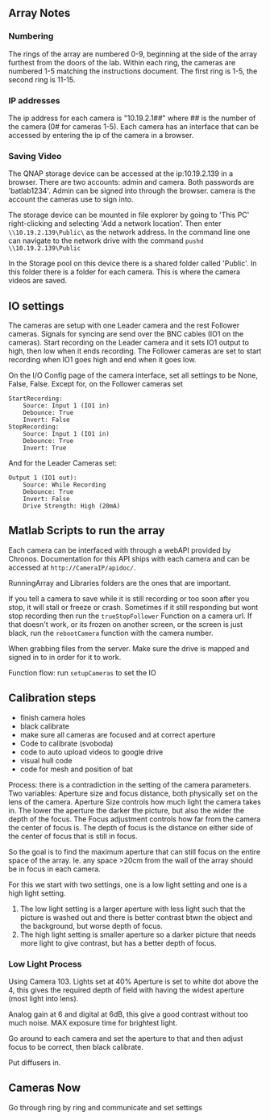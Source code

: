 ## Array Notes

### Numbering
The rings of the array are numbered 0-9, beginning at the side of the array furthest from the doors of the lab. Within each ring, the cameras are numbered 1-5 matching the instructions document. The first ring is 1-5, the second ring is 11-15.

### IP addresses
The ip address for each camera is "10.19.2.1##" where ## is the number of the camera (0# for cameras 1-5). Each camera has an interface that can be accessed by entering the ip of the camera in a browser.

### Saving Video
The QNAP storage device can be accessed at the ip:10.19.2.139 in a browser. There are two accounts: admin and camera. Both passwords are 'batlab1234'. Admin can be signed into through the browser. camera is the account the cameras use to sign into. 

The storage device can be mounted in file explorer by going to 'This PC' right-clicking and selecting 'Add a network location'. Then enter `\\10.19.2.139\Public\` as the network address. In the command line one can navigate to the network drive with the command `pushd \\10.19.2.139\Public`

In the Storage pool on this device there is a shared folder called 'Public'. In this folder there is a folder for each camera. This is where the camera videos are saved.

## IO settings
The cameras are setup with one Leader camera and the rest Follower cameras. Signals for syncing are send over the BNC cables (IO1 on the cameras). Start recording on the Leader camera and it sets IO1 output to high, then low when it ends recording. The Follower cameras are set to start recording when IO1 goes high and end when it goes low.

On the I/O Config page of the camera interface, set all settings to be None, False, False. Except for, on the Follower cameras set 

	StartRecording:
		Source: Input 1 (IO1 in)
		Debounce: True
		Invert: False
	StopRecording:
		Source: Input 1 (IO1 in)
		Debounce: True
		Invert: True

And for the Leader Cameras set:

	Output 1 (IO1 out):
		Source: While Recording
		Debounce: True
		Invert: False
		Drive Strength: High (20mA)

## Matlab Scripts to run the array
Each camera can be interfaced with through a webAPI provided by Chronos. Documentation for this API ships with each camera and can be accessed at `http://CameraIP/apidoc/`. 


RunningArray and Libraries folders are the ones that are important. 

If you tell a camera to save while it is still recording or too soon after you stop, it will stall or freeze or crash. Sometimes if it still responding but wont stop recording then run the `trueStopFollower` Function on a camera url. If that doesn't work, or its frozen on another screen, or the screen is just black, run the `rebootCamera` function with the camera number.

When grabbing files from the server. Make sure the drive is mapped and signed in to in order for it to work. 

Function flow: run `setupCameras` to set the IO 


## Calibration steps

 - finish camera holes
 - black calibrate
 - make sure all cameras are focused and at correct aperture
 - Code to calibrate (svoboda)
 - code to auto upload videos to google drive
 - visual hull code
 - code for mesh and position of bat


Process: there is a contradiction in the setting of the camera parameters. Two variables: Aperture size and focus distance, both physically set on the lens of the camera. Aperture Size controls how much light the camera takes in. The lower the aperture the darker the picture, but also the wider the depth of the focus. The Focus adjustment controls how far from the camera the center of focus is. The depth of focus is the distance on either side of the center of focus that is still in focus. 

So the goal is to find the maximum aperture that can still focus on the entire space of the array. Ie. any space >20cm from the wall of the array should be in focus in each camera. 

For this we start with two settings, one is a low light setting and one is a high light setting. 

 1. The low light setting is a larger aperture with less light such that the picture is washed out and there is better contrast btwn the object and the background, but worse depth of focus.
 2. The high light setting is smaller aperture so a darker picture that needs more light to give contrast, but has a better depth of focus. 


### Low Light Process

Using Camera 103. Lights set at 40%
Aperture is set to white dot above the 4, this gives the required depth of field with having the widest aperture (most light into lens).

Analog gain at 6 and digital at 6dB, this give a good contrast without too much noise.
MAX exposure time for brightest light.

Go around to each camera and set the aperture to that and then adjust focus to be correct, then black calibrate. 

Put diffusers in.

## Cameras Now

Go through ring by ring and communicate and set settings